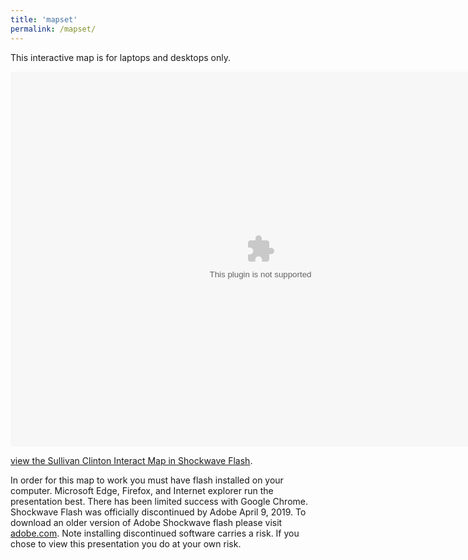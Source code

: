 ```yaml
---
title: 'mapset'
permalink: /mapset/
---
```

This interactive map is for laptops and desktops only.

<script src="https://unpkg.com/@ruffle-rs/ruffle"></script>
<embed src="/mapset/shell.swf" width="800" height="600" id="fitvid0">

[view the Sullivan Clinton Interact Map in Shockwave Flash](/mapset/shell.swf).

In order for this map to work you must have flash installed on your computer.
Microsoft Edge, Firefox, and Internet explorer run the presentation best. There has been limited success with Google Chrome. Shockwave Flash was officially discontinued by Adobe April 9, 2019. To download an older version of Adobe Shockwave flash please visit [adobe.com](https://www.adobe.com/products/shockwaveplayer/shwv_distribution3.html). Note installing discontinued software carries a risk. If you chose to view this presentation you do at your own risk.

